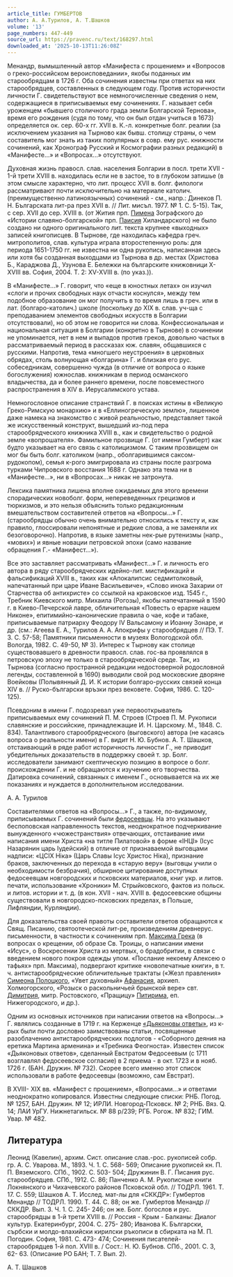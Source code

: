```yaml
---
article_title: ГУМБЕРТОВ
author: А. А.Турилов, А. Т.Шашков
volume: '13'
page_numbers: 447-449
source_url: https://pravenc.ru/text/168297.html
downloaded_at: '2025-10-13T11:26:08Z'
---
```


Менандр, вымышленный автор «Манифеста с прошением» и «Вопросов о греко-российском вероисповедании», якобы поданных им старообрядцам в 1726 г. Оба сочинения известны при ответах на них старообрядцев, составленных в следующем году. Против историчности личности Г. свидетельствуют все немногочисленные сведения о нем, содержащиеся в приписываемых ему сочинениях. Г. называет себя уроженцем «бывшего столичного града земли Болгарской Тернова», время его рождения (судя по тому, что он был отдан учиться в 1673) определяется ок. сер. 60-х гг. XVII в. К.-л. конкретные болг. реалии (за исключением указания на Тырново как бывш. столицу страны, о чем составитель мог знать из таких популярных в совр. ему рус. книжности сочинений, как Хронограф Русский и Космографии разных редакций) в «Манифесте...» и «Вопросах...» отсутствуют.

Духовная жизнь правосл. слав. населения Болгарии в посл. трети XVII - 1-й трети XVIII в. находилась если не в застое, то в глубоком затишье (в этом смысле характерно, что лит. процесс XVII в. болг. филологи рассматривают почти исключительно на материале католич. (преимущественно латиноязычных) сочинений - см., напр.: Динеков П. Н. Българската лит-ра през XVII в. // Лит. мисъл. 1977. № 1. С. 5-15). Так, с сер. XVII до сер. XVIII в. (от Жития прп. [Пимена](https://pravenc.ru/text/Пимен.html) Зографского до «Истории славяно-болгарской» прп. [Паисия](https://pravenc.ru/text/Паисий.html) Хиландарского) не было создано ни одного оригинального лит. текста крупнее «выходных» записей книгописцев. В Тырнове, где находилась кафедра греч. митрополитов, слав. культура играла второстепенную роль: для периода 1651-1750 гг. не известна ни одна рукопись, написанная здесь или хотя бы созданная выходцами из Тырнова в др. местах (Христова Б., Караджова Д., Узунова Е. Бележки на българските книжовници X-XVIII вв. София, 2004. Т. 2: XV-XVIII в. (по указ.)).

В «Манифесте...» Г. говорит, что «еще в юностных летах» он изучил «слоги и прочих свободных наук отчасти коснулся», между тем подобное образование он мог получить в то время лишь в греч. или в лат. (болгаро-католич.) школе (поскольку до XIX в. слав. уч-ща с преподаванием элементов свободных искусств в Болгарии отсутствовали), но об этом не говорится ни слова. Конфессиональная и национальная ситуация в Болгарии (конкретно в Тырнове) в сочинении не упоминается, нет в нем и выпадов против греков, довольно частых в рассматриваемый период в рассказах юж. славян, общавшихся с русскими. Напротив, тема «многшего неустроения» в церковных обрядах, столь волнующая «болгарина» Г. и близкая его рус. собеседникам, совершенно чужда (в отличие от вопроса о языке богослужения) южнослав. книжникам в период османского владычества, да и более раннего времени, после повсеместного распространения в XIV в. Иерусалимского устава.

Немногословное описание странствий Г. в поисках истины в «Великую Греко-Римскую монархию» и в «Еллиногреческую землю», лишенное даже намека на знакомство с живой реальностью, представляет такой же искусственный конструкт, вышедший из-под пера старообрядческого книжника XVIII в., как и свидетельство о родной земле «вопрошателя». Фамильное прозвище Г. (от имени Гумберт) как будто указывает на его связь с католицизмом. С таким прозвищем он мог бы быть болг. католиком (напр., оболгарившимся саксом-рудокопом), семья к-рого эмигрировала из страны после разгрома турками Чипровского восстания 1688 г. Однако эта тема ни в «Манифесте...», ни в «Вопросах...» никак не затронута.

Лексика памятника лишена вполне ожидаемых для этого времени спорадических новоболг. форм, непереведенных грецизмов и тюркизмов, и это нельзя объяснить только редакционным вмешательством составителей ответов на «Вопросы...» Г. (старообрядцы обычно очень внимательно относились к тексту и, как правило, глоссировали непонятные и редкие слова, а не заменяли их безоговорочно). Напротив, в языке заметны нек-рые рутенизмы (напр., «мових») и явные новации петровской эпохи (само название обращения Г.- «Манифест...»).

Все это заставляет рассматривать «Манифест...» Г. и личность его автора в ряду старообрядческих идейно-лит. мистификаций и фальсификаций XVIII в., таких как «Апокалипсис седмитолковый, напечатанный при царе Иване Васильевиче», «Слово инока Захарии от Старчества об антихристе» со ссылкой на краковское изд. 1545 г., Требник Киевского митр. Михаила (Рогозы), якобы напечатанный в 1590 г. в Киево-Печерской лавре, обличительная «Повесть о ерархе нашем Никоне», епитимийно-канонические правила о чае, кофе и табаке, приписываемые патриарху Феодору IV Вальсамону и Иоанну Зонаре, и др. (см.: Агеева Е. А., Турилов А. А. Апокрифы у старообрядцев // ПЭ. Т. 3. С. 57-58; Памятники письменности в музеях Вологодской обл. Вологда, 1982. С. 49-50, № 3). Интерес к Тырнову как столице существовавшего в древности правосл. слав. гос-ва проявлялся в петровскую эпоху не только в старообрядческой среде. Так, из Тырнова (согласно пространной редакции недостоверной родословной легенды, составленной в 1690) выводили свой род московские дворяне Воейковы (Полывянный Д. И. К истории болгаро-русских связей конца XIV в. // Руско-български връзки през вековете. София, 1986. С. 120-125).

Псевдоним в имени Г. подозревал уже первооткрыватель приписываемых ему сочинений П. М. Строев (Строев П. М. Рукописи славянские и российские, принадлежащие И. Н. Царскому. М., 1848. С. 834). Талантливого старообрядческого (выговского) автора (не касаясь вопроса о реальности имени) в Г. видит Н. Ю. Бубнов. А. Т. Шашков, отстаивающий в ряде работ историчность личности Г., не приводит убедительных доказательств в поддержку своей т. зр. Болг. исследователи занимают скептическую позицию в вопросе о болг. происхождении Г. и не обращаются к изучению его творчества. Датировка сочинений, связанных с именем Г., основывается на их же показаниях и нуждается в дополнительном исследовании.

А. А.  Турилов 

Составителями ответов на «Вопросы...» Г., а также, по-видимому, приписываемых Г. сочинений были [федосеевцы](https://pravenc.ru/text/федосеевцы.html). На это указывают беспоповская направленность текстов, неоднократное подчеркивание вынужденного «чюжестранствия» отвечающих, отстаивание ими написания имени Христа «на титле Пилатовой» в форме «IНЦI» (Iсус Назарянин царь Iудейский) в отличие от признаваемой выговцами надписи: «ЦСIХ Нiка» (Царь Славы Iсус Христос Нiка), признание браков, заключенных до перехода в «старую веру» (выговцы учили о необходимости безбрачия), обширное цитирование доступных федосеевцам новгородских и псковских материалов, книг укр. и литов. печати, использование «Хроники» М. Стрыйковского, фактов из польск. и литов. истории и т. д. (в кон. XVII - нач. XVIII в. федосеевские общины существовали в новгородско-псковских пределах, в Польше, Лифляндии, Курляндии).

Для доказательства своей правоты составители ответов обращаются к Свящ. Писанию, святоотеческой лит-ре, произведениям древнерус. письменности, в частности к сочинениям прп. [Максима Грека](<https://pravenc.ru/text/Максим Грек.html>) (в вопросах о крещении, об образе Св. Троицы, о написании имени «Исус», о Воскресении Христа из мертвых, о брадобритии, в связи с введением нового покроя одежды упом. «Послание некоему Алексею о тафьях» прп. Максима), подвергают критике «новопечатные книги», в т. ч. антистарообрядческие обличительные трактаты («Жезл правления» [Симеона Полоцкого](<https://pravenc.ru/text/Симеона Полоцкого.html>), «Увет духовный» [Афанасия](https://pravenc.ru/text/АФАНАСИЙ.html), архиеп. Холмогорского, «Розыск о раскольничьей брынской вере» свт. [Димитрия](https://pravenc.ru/text/Димитрий.html), митр. Ростовского, «Пращицу» [Питирима](https://pravenc.ru/text/Питирим.html), еп. Нижегородского, и др.).

Одним из основных источников при написании ответов на «Вопросы...» Г. являлись созданные в 1719 г. на Керженце [«Дьяконовы ответы»](<https://pravenc.ru/text/ Дьяконовы ответы .html>), из к-рых были почти дословно заимствованы статьи, посвященные разоблачению антистарообрядческих подлогов - «Соборного деяния на еретика Мартина арменина» и «Требника Феогноста». Известен список «Дьяконовых ответов», сделанный Евстратом Федосеевым (с 1711 возглавлял федосеевское согласие) в 2 приема - в окт. 1723 и в нояб. 1726 г. (БАН. Дружин. № 732). Скорее всего именно этот список использовали в работе федосеевцы (возможно, сам Евстрат).

В XVIII-
XIX вв. «Манифест с прошением», «Вопросами...» и ответами неоднократно копировался. Известны следующие списки: РНБ. Погод. № 1257, БАН. Дружин. № 12; ИРЛИ. Новгород-Псковск. № 2; РНБ. Вяз. Q. 14; ЛАИ УрГУ. Нижнетагильск. № 88 р/239; РГБ. Рогож. № 832; ГИМ. Увар. № 482.

## Литература

Леонид (Кавелин), архим. Сист. описание слав.-рос. рукописей собр. гр. А. С. Уварова. М., 1893. Ч. 1. С. 568-
569; Описание рукописей кн. П. П. Вяземского. СПб., 1902. С. 503-
504; Дружинин В. Г. Писания рус. старообрядцев. СПб., 1912. С. 86; Панченко А. М. Рукописные книги Локнянского и Чихачевского районов Псковской обл. // ТОДРЛ. 1961. Т. 17. С. 559; Шашков А. Т. Исслед. мат-лы для «СККДР»: Гумбертов Менандр // ТОДРЛ. 1990. Т. 44. С. 88; он же. Гумбертов Менандр // СККДР. Вып. 3. Ч. 1. С. 245-
246; он же. Болг. богослов и рус. старообрядцы в 1-й трети XVIII в. // Россия - Крым - Балканы: Диалог культур. Екатеринбург, 2004. С. 275-
280; Иванова К. Български, сърбски и молдо-влахийски кирилски ръкописи в сбирката на М. П. Погодин. София, 1981. С. 473-
474; Сочинения писателей-старообрядцев 1-й пол. XVIII в. / Сост.: Н. Ю. Бубнов. СПб., 2001. С. 3, 62-
63. (Описание РО БАН; Т. 7. Вып. 2).

А. Т.  Шашков
